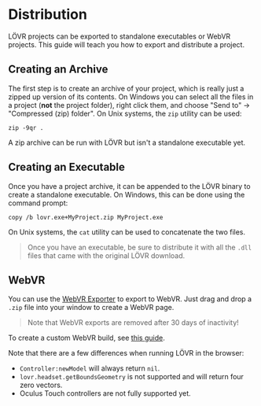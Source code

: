 Distribution
===

LÖVR projects can be exported to standalone executables or WebVR projects.  This guide will teach you
how to export and distribute a project.

Creating an Archive
---

The first step is to create an archive of your project, which is really just a zipped up version of
its contents.  On Windows you can select all the files in a project (**not** the project folder),
right click them, and choose "Send to" -> "Compressed (zip) folder".  On Unix systems, the `zip`
utility can be used:

    zip -9qr .

A zip archive can be run with LÖVR but isn't a standalone executable yet.

Creating an Executable
---

Once you have a project archive, it can be appended to the LÖVR binary to create a standalone
executable.  On Windows, this can be done using the command prompt:

    copy /b lovr.exe+MyProject.zip MyProject.exe

On Unix systems, the `cat` utility can be used to concatenate the two files.

> Once you have an executable, be sure to distribute it with all the `.dll` files that came with the
original LÖVR download.

WebVR
---

You can use the [WebVR Exporter](/share) to export to WebVR.  Just drag and drop a `.zip` file into
your window to create a WebVR page.

> Note that WebVR exports are removed after 30 days of inactivity!

To create a custom WebVR build, see [this
guide](https://github.com/bjornbytes/lovr/blob/master/COMPILING.md#webvr).

Note that there are a few differences when running LÖVR in the browser:

- `Controller:newModel` will always return `nil`.
- `lovr.headset.getBoundsGeometry` is not supported and will return four zero vectors.
- Oculus Touch controllers are not fully supported yet.
